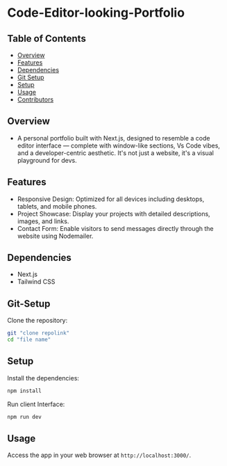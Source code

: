 # Code-Editor-looking-Portfolio


## Table of Contents

- [Overview](#Overview)
- [Features](#features)
- [Dependencies](#dependencies)
- [Git Setup](#Git-Setup)
- [Setup](#Setup)
- [Usage](#usage)
- [Contributors](#contributors)

## Overview

- A personal portfolio built with Next.js, designed to resemble a code editor interface — complete with window-like sections, Vs Code vibes, and a developer-centric aesthetic. It's not just a website, it's a visual playground for devs.

## Features

- Responsive Design: Optimized for all devices including desktops, tablets, and mobile phones.
- Project Showcase: Display your projects with detailed descriptions, images, and links.
- Contact Form: Enable visitors to send messages directly through the website using Nodemailer.

## Dependencies

- Next.js
- Tailwind CSS

## Git-Setup

Clone the repository:

```bash
git "clone repolink"
cd "file name"
```
## Setup

Install the dependencies:
```bash
npm install
```

Run client Interface:
```bash
npm run dev
```

## Usage

Access the app in your web browser at `http://localhost:3000/`.